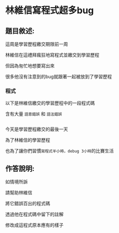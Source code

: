 # 林維信寫程式超多bug
## 題目敘述:
這周是學習歷程繳交期限前一周

林維信在這禮拜瘋狂地寫程式並繳交到學習歷程

但因為匆忙地想要寫出來

很多他沒有注意到的bug就跟著一起被放到了學習歷程


### 程式
以下是林維信繳交的學習歷程中的一段程式碼

含有大量 `語意錯誤` 和 `語法錯誤` 

```py

```


今天是學習歷程繳交的最後一天

為了林維信的學習歷程

也為了讓你們習慣`寫程式半小時，debug 3小時`的比賽生活 



## 作答說明:

如情境所訴

請幫助林維信

將它錯誤百出的程式碼

透過他在程式碼中留下的註解 

修改成這程式原本應有的樣子